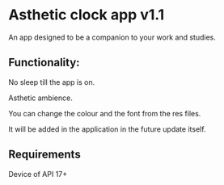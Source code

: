 # Asthetic clock app v1.1
An app designed to be a companion to your work and studies.

## Functionality:
No sleep till the app is on.

Asthetic ambience.

You can change the colour and the font from the res files.

It will be added in the application in the future update itself.

## Requirements
Device of API 17+
